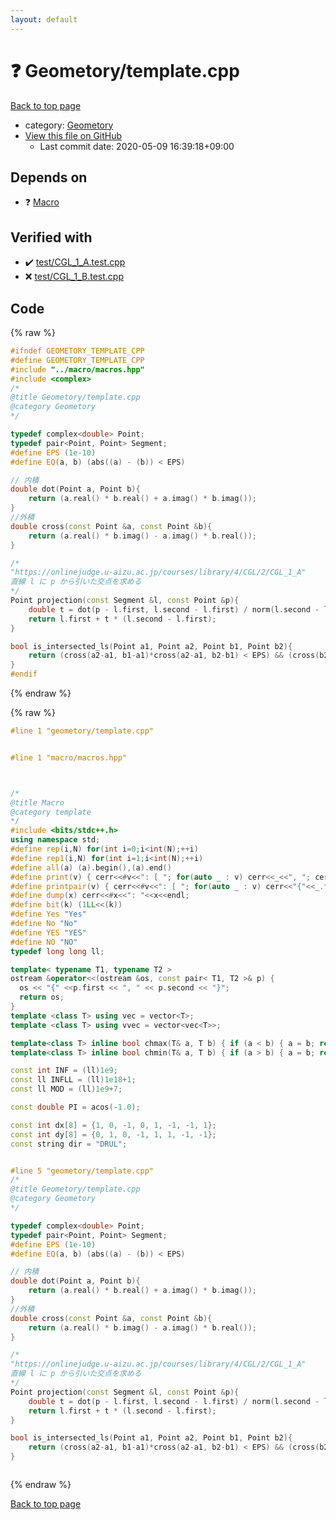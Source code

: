 ```yaml
---
layout: default
---
```


<!-- mathjax config similar to math.stackexchange -->
<script type="text/javascript" async
  src="https://cdnjs.cloudflare.com/ajax/libs/mathjax/2.7.5/MathJax.js?config=TeX-MML-AM_CHTML">
</script>
<script type="text/x-mathjax-config">
  MathJax.Hub.Config({
    TeX: { equationNumbers: { autoNumber: "AMS" }},
    tex2jax: {
      inlineMath: [ ['$','$'] ],
      processEscapes: true
    },
    "HTML-CSS": { matchFontHeight: false },
    displayAlign: "left",
    displayIndent: "2em"
  });
</script>

<script type="text/javascript" src="https://cdnjs.cloudflare.com/ajax/libs/jquery/3.4.1/jquery.min.js"></script>
<script src="https://cdn.jsdelivr.net/npm/jquery-balloon-js@1.1.2/jquery.balloon.min.js" integrity="sha256-ZEYs9VrgAeNuPvs15E39OsyOJaIkXEEt10fzxJ20+2I=" crossorigin="anonymous"></script>
<script type="text/javascript" src="../../assets/js/copy-button.js"></script>
<link rel="stylesheet" href="../../assets/css/copy-button.css" />


# :question: Geometory/template.cpp

<a href="../../index.html">Back to top page</a>

* category: <a href="../../index.html#952c4b3955adb7d8aa8e139cd4391db8">Geometory</a>
* <a href="{{ site.github.repository_url }}/blob/master/geometory/template.cpp">View this file on GitHub</a>
    - Last commit date: 2020-05-09 16:39:18+09:00




## Depends on

* :question: <a href="../macro/macros.hpp.html">Macro</a>


## Verified with

* :heavy_check_mark: <a href="../../verify/test/CGL_1_A.test.cpp.html">test/CGL_1_A.test.cpp</a>
* :x: <a href="../../verify/test/CGL_1_B.test.cpp.html">test/CGL_1_B.test.cpp</a>


## Code

<a id="unbundled"></a>
{% raw %}
```cpp
#ifndef GEOMETORY_TEMPLATE_CPP
#define GEOMETORY_TEMPLATE_CPP
#include "../macro/macros.hpp"
#include <complex>
/*
@title Geometory/template.cpp
@category Geometory
*/

typedef complex<double> Point;
typedef pair<Point, Point> Segment;
#define EPS (1e-10)
#define EQ(a, b) (abs((a) - (b)) < EPS)

// 内積
double dot(Point a, Point b){
    return (a.real() * b.real() + a.imag() * b.imag());
}
//外積
double cross(const Point &a, const Point &b){
    return (a.real() * b.imag() - a.imag() * b.real());
}

/*
"https://onlinejudge.u-aizu.ac.jp/courses/library/4/CGL/2/CGL_1_A"
直線 l に p から引いた交点を求める
*/
Point projection(const Segment &l, const Point &p){
    double t = dot(p - l.first, l.second - l.first) / norm(l.second - l.first);
    return l.first + t * (l.second - l.first);
}

bool is_intersected_ls(Point a1, Point a2, Point b1, Point b2){
    return (cross(a2-a1, b1-a1)*cross(a2-a1, b2-b1) < EPS) && (cross(b2-b1, a1-b1)*cross(b2-b1, a2-b1) < EPS);
}
#endif


```
{% endraw %}

<a id="bundled"></a>
{% raw %}
```cpp
#line 1 "geometory/template.cpp"


#line 1 "macro/macros.hpp"



/*
@title Macro
@category template
*/
#include <bits/stdc++.h>
using namespace std;
#define rep(i,N) for(int i=0;i<int(N);++i)
#define rep1(i,N) for(int i=1;i<int(N);++i)
#define all(a) (a).begin(),(a).end()
#define print(v) { cerr<<#v<<": [ "; for(auto _ : v) cerr<<_<<", "; cerr<<"]"<<endl; }
#define printpair(v) { cerr<<#v<<": [ "; for(auto _ : v) cerr<<"{"<<_.first<<","<<_.second<<"}"<<", "; cerr<<"]"<<endl; }
#define dump(x) cerr<<#x<<": "<<x<<endl;
#define bit(k) (1LL<<(k))
#define Yes "Yes"
#define No "No"
#define YES "YES"
#define NO "NO"
typedef long long ll;

template< typename T1, typename T2 >
ostream &operator<<(ostream &os, const pair< T1, T2 >& p) {
  os << "{" <<p.first << ", " << p.second << "}";
  return os;
}
template <class T> using vec = vector<T>;
template <class T> using vvec = vector<vec<T>>;

template<class T> inline bool chmax(T& a, T b) { if (a < b) { a = b; return true; } return false; }
template<class T> inline bool chmin(T& a, T b) { if (a > b) { a = b; return true; } return false; }

const int INF = (ll)1e9;
const ll INFLL = (ll)1e18+1;
const ll MOD = (ll)1e9+7;

const double PI = acos(-1.0);

const int dx[8] = {1, 0, -1, 0, 1, -1, -1, 1};
const int dy[8] = {0, 1, 0, -1, 1, 1, -1, -1};
const string dir = "DRUL";


#line 5 "geometory/template.cpp"
/*
@title Geometory/template.cpp
@category Geometory
*/

typedef complex<double> Point;
typedef pair<Point, Point> Segment;
#define EPS (1e-10)
#define EQ(a, b) (abs((a) - (b)) < EPS)

// 内積
double dot(Point a, Point b){
    return (a.real() * b.real() + a.imag() * b.imag());
}
//外積
double cross(const Point &a, const Point &b){
    return (a.real() * b.imag() - a.imag() * b.real());
}

/*
"https://onlinejudge.u-aizu.ac.jp/courses/library/4/CGL/2/CGL_1_A"
直線 l に p から引いた交点を求める
*/
Point projection(const Segment &l, const Point &p){
    double t = dot(p - l.first, l.second - l.first) / norm(l.second - l.first);
    return l.first + t * (l.second - l.first);
}

bool is_intersected_ls(Point a1, Point a2, Point b1, Point b2){
    return (cross(a2-a1, b1-a1)*cross(a2-a1, b2-b1) < EPS) && (cross(b2-b1, a1-b1)*cross(b2-b1, a2-b1) < EPS);
}



```
{% endraw %}

<a href="../../index.html">Back to top page</a>

